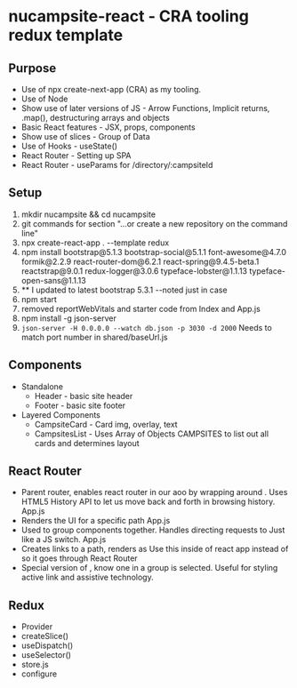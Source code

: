 <h1>nucampsite-react - CRA tooling redux template</h1>

<h2>Purpose</h2>
<ul>
    <li>Use of npx create-next-app (CRA) as my tooling.</li>
    <li>Use of Node</li>
    <li>Show use of later versions of JS - Arrow Functions, Implicit returns, .map(), destructuring arrays and objects</li>
    <li>Basic React features - JSX, props, components</li>
    <li>Show use of slices - Group of Data</li>
    <li>Use of Hooks - useState() </li>
    <li>React Router - Setting up SPA</li>
    <li>React Router - useParams for /directory/:campsiteId</li>
</ul>

<h2>Setup</h2>

<ol>
    <li>mkdir nucampsite && cd nucampsite</li>
    <li>git commands for section "…or create a new repository on the command line"</li>
    <li>npx create-react-app . --template redux</li>
    <li>npm install bootstrap@5.1.3 bootstrap-social@5.1.1 font-awesome@4.7.0 formik@2.2.9 react-router-dom@6.2.1 react-spring@9.4.5-beta.1 reactstrap@9.0.1 redux-logger@3.0.6 typeface-lobster@1.1.13 typeface-open-sans@1.1.13</li>
    <li>** I updated to latest bootstrap 5.3.1 --noted just in case</li>
    <li>npm start</li>
    <li>removed reportWebVitals and starter code from Index and App.js</li>
    <li> npm install -g json-server</li>
    <li><code>json-server -H 0.0.0.0 --watch db.json -p 3030 -d 2000</code> Needs to match port number in shared/baseUrl.js</li>

</ol>

<h2>Components</h2>
<ul>
    <li>Standalone
        <ul>
            <li>Header - basic site header</li>
            <li>Footer - basic site footer</li>
        </ul>
    </li>
    <li>
        Layered Components
        <ul>
            <li>CampsiteCard - Card img, overlay, text</li>
            <li>CampsitesList - Uses Array of Objects CAMPSITES to list out all cards and determines layout</li>
        </ul>
    </li>    
</ul>

<h2>React Router</h2>
<ul>
    <li><BrowserRouter>Parent router, enables react router in our aoo by wrapping around <App>.  Uses HTML5 History API to let us move back and forth in browsing history.  App.js  </li>
    <li><Route> Renders the UI for a specific path App.js</li>
    <li><Routes>Used to group <Route> components together.  Handles directing requests to <Route> Just like a JS switch. App.js</li>
    <li><Link>Creates links to a path, renders as <a> Use this inside of react app instead of <a> so it goes through React Router</li>
    <li><NavLink> Special version of <Link>, know one in a group is selected.  Useful for styling active link and assistive technology.</li>
</ul>

<h2>Redux</h2>
<ul>
    <li>Provider</li>
    <li>createSlice()</li>
    <li>useDispatch()</li>
    <li>useSelector()</li>
    <li>store.js</li>
    <li>configure</li>
</ul>
